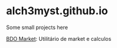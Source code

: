 # alch3myst.github.io

Some small projects here

[BDO Market](/bdomarket): Utilitário de market e calculos

